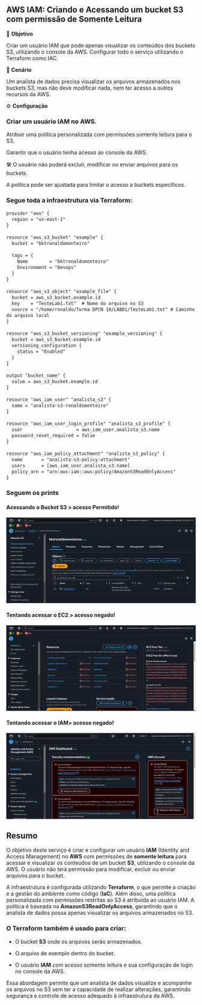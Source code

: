 ## AWS IAM: Criando e Acessando um bucket S3 com permissão de Somente Leitura

📌 **Objetivo**

Criar um usuário IAM que pode apenas visualizar os conteúdos dos buckets S3, utilizando o console da AWS. Configurar todo o serviço utilizando o Terraform como IAC.

📍 **Cenário**

Um analista de dados precisa visualizar os arquivos armazenados nos buckets S3, mas não deve modificar nada, nem ter acesso a outros recursos da AWS.

⚙️ **Configuração**

### Criar um usuário IAM no AWS.

Atribuir uma política personalizada com permissões somente leitura para o S3.

Garantir que o usuário tenha acesso ao console da AWS.

🛠️ O usuário não poderá excluir, modificar ou enviar arquivos para os buckets.

A política pode ser ajustada para limitar o acesso a buckets específicos.

### Segue toda a infraestrutura via Terraform:

```hcl
provider "aws" {
  region = "us-east-1" 
}

resource "aws_s3_bucket" "example" {
  bucket = "bktronaldomonteiro" 

  tags = {
    Name        = "bktronaldomonteiro"
    Environment = "Devops"
  }
}

resource "aws_s3_object" "example_file" {
  bucket = aws_s3_bucket.example.id
  key    = "TesteLab1.txt"  # Nome do arquivo no S3
  source = "/home/ronaldo/Turma DPCN 10/LAB01/TesteLab1.txt" # Caminho do arquivo local  
}

resource "aws_s3_bucket_versioning" "example_versioning" {
  bucket = aws_s3_bucket.example.id
  versioning_configuration {
    status = "Enabled"
  }
}

output "bucket_name" {
  value = aws_s3_bucket.example.id
}

resource "aws_iam_user" "analista_s3" {
  name = "analista-s3-ronaldomonteiro"
}

resource "aws_iam_user_login_profile" "analista_s3_profile" {
  user                    = aws_iam_user.analista_s3.name
  password_reset_required = false
}

resource "aws_iam_policy_attachment" "analista_s3_policy" {
  name       = "analista-s3-policy-attachment"
  users      = [aws_iam_user.analista_s3.name]
  policy_arn = "arn:aws:iam::aws:policy/AmazonS3ReadOnlyAccess"
} 
```

### Seguem os prints

#### Acessando o Bucket S3 > acesso Permitido!

<p align="center">
  <img src="print01.png" alt="Segundo Exemplo do código!">
</p>

#### Tentando acessar o EC2 > acesso negado!
<p align="center">
  <img src="print02.png" alt="Segundo Exemplo do código!">
</p>


#### Tentando acessar o IAM> acesso negado!
<p align="center">
  <img src="print03.png" alt="Segundo Exemplo do código!">
</p>


## Resumo

O objetivo deste serviço é criar e configurar um usuário **IAM** (Identity and Access Management) no **AWS** com permissões de **somente leitura** para acessar e visualizar os conteúdos de um bucket **S3**, utilizando o console da AWS. O usuário não terá permissão para modificar, excluir ou enviar arquivos para o bucket.

A infraestrutura é configurada utilizando **Terraform**, o que permite a criação e a gestão do ambiente como código (**IaC**). Além disso, uma política personalizada com permissões restritas ao S3 é atribuída ao usuário IAM. A política é baseada na **AmazonS3ReadOnlyAccess**, garantindo que o analista de dados possa apenas visualizar os arquivos armazenados no S3.

### O Terraform também é usado para criar:

- O bucket **S3** onde os arquivos serão armazenados.
- O arquivo de exemplo dentro do bucket.

- O usuário **IAM** com acesso somente leitura e sua configuração de login no console da AWS.

Essa abordagem permite que um analista de dados visualize e acompanhe os arquivos no S3 sem ter a capacidade de realizar alterações, garantindo segurança e controle de acesso adequado à infraestrutura da AWS.

